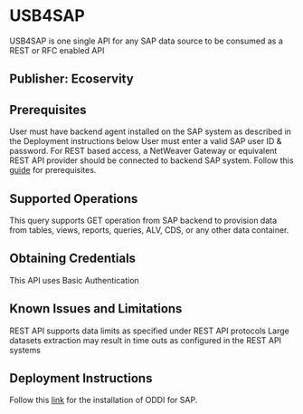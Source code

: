 # USB4SAP
USB4SAP is one single API for any SAP data source to be consumed as a REST or RFC enabled API

## Publisher: Ecoservity

## Prerequisites
User must have backend agent installed on the SAP system as described in the Deployment instructions below
User must enter a valid SAP user ID & password.
For REST based access, a NetWeaver Gateway or equivalent REST API provider should be connected to backend SAP system.
Follow this [guide](https://github.com/ecsadm/usb4sap/blob/main/KB%20024%20-%20ODDI%20License%20Installation_v2.1.pdf) for prerequisites.

## Supported Operations
This query supports GET operation from SAP backend to provision data from tables, views, reports, queries, ALV, CDS, or any other data container.


## Obtaining Credentials
This API uses Basic Authentication

## Known Issues and Limitations
REST API supports data limits as specified under REST API protocols
Large datasets extraction may result in time outs as configured in the REST API systems


## Deployment Instructions

Follow this [link](https://github.com/ecsadm/usb4sap/blob/main/KB%20024%20-%20ODDI%20License%20Installation_v2.1.pdf) for the installation of ODDI for SAP.
